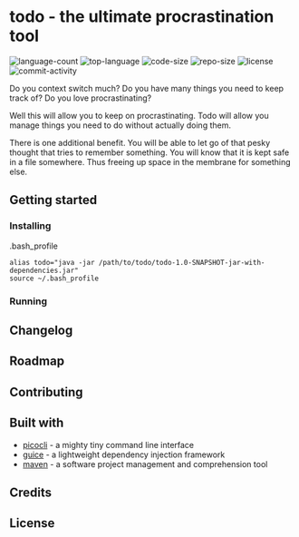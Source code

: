 # todo - the ultimate procrastination tool
![language-count](https://img.shields.io/github/languages/count/avanderw/todo)
![top-language](https://img.shields.io/github/languages/top/avanderw/todo)
![code-size](https://img.shields.io/github/languages/code-size/avanderw/todo)
![repo-size](https://img.shields.io/github/repo-size/avanderw/todo)
![license](https://img.shields.io/github/license/avanderw/todo)
![commit-activity](https://img.shields.io/github/commit-activity/y/avanderw/todo)

Do you context switch much?
Do you have many things you need to keep track of?
Do you love procrastinating?

Well this will allow you to keep on procrastinating.
Todo will allow you manage things you need to do without actually doing them.

There is one additional benefit.
You will be able to let go of that pesky thought that tries to remember something.
You will know that it is kept safe in a file somewhere.
Thus freeing up space in the membrane for something else.

## Getting started

### Installing
.bash_profile

```
alias todo="java -jar /path/to/todo/todo-1.0-SNAPSHOT-jar-with-dependencies.jar"
source ~/.bash_profile
```

### Running

## Changelog

## Roadmap

## Contributing

## Built with
- [picocli](https://github.com/remkop/picocli) - a mighty tiny command line interface
- [guice](https://github.com/google/guice) - a lightweight dependency injection framework
- [maven](https://maven.apache.org/) - a software project management and comprehension tool

## Credits

## License